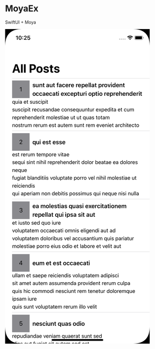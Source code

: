 # MoyaEx
SwiftUI + Moya

![png](https://github.com/prongbang/MoyaEx/blob/master/screenshot.png?raw=true)
